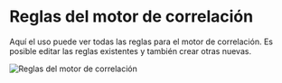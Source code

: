 # Reglas del motor de correlación

Aquí el uso puede ver todas las reglas para el motor de correlación. Es posible editar las reglas existentes y también crear otras nuevas.

![Reglas del motor de correlación](images/ch07_img007.png)